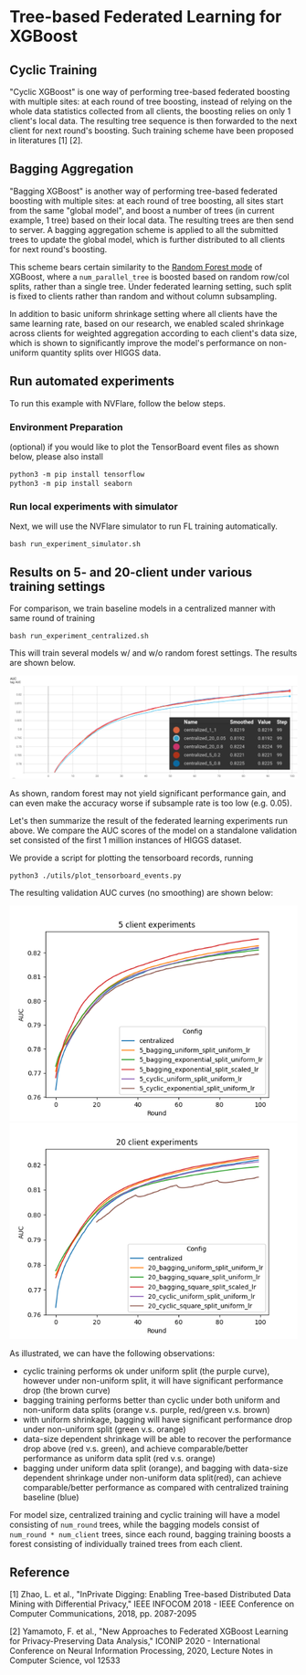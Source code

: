 # Tree-based Federated Learning for XGBoost   

## Cyclic Training 

"Cyclic XGBoost" is one way of performing tree-based federated boosting with multiple sites: at each round of tree boosting, instead of relying on the whole data statistics collected from all clients, the boosting relies on only 1 client's local data. The resulting tree sequence is then forwarded to the next client for next round's boosting. Such training scheme have been proposed in literatures [1] [2].

## Bagging Aggregation

"Bagging XGBoost" is another way of performing tree-based federated boosting with multiple sites: at each round of tree boosting, all sites start from the same "global model", and boost a number of trees (in current example, 1 tree) based on their local data. The resulting trees are then send to server. A bagging aggregation scheme is applied to all the submitted trees to update the global model, which is further distributed to all clients for next round's boosting. 

This scheme bears certain similarity to the [Random Forest mode](https://xgboost.readthedocs.io/en/stable/tutorials/rf.html) of XGBoost, where a `num_parallel_tree` is boosted based on random row/col splits, rather than a single tree. Under federated learning setting, such split is fixed to clients rather than random and without column subsampling. 

In addition to basic uniform shrinkage setting where all clients have the same learning rate, based on our research, we enabled scaled shrinkage across clients for weighted aggregation according to each client's data size, which is shown to significantly improve the model's performance on non-uniform quantity splits over HIGGS data.

## Run automated experiments
To run this example with NVFlare, follow the below steps.

### Environment Preparation
(optional) if you would like to plot the TensorBoard event files as shown below, please also install
```
python3 -m pip install tensorflow
python3 -m pip install seaborn
```

### Run local experiments with simulator
Next, we will use the NVFlare simulator to run FL training automatically.
```
bash run_experiment_simulator.sh
```

## Results on 5- and 20-client under various training settings
For comparison, we train baseline models in a centralized manner with same round of training
```
bash run_experiment_centralized.sh
```
This will train several models w/ and w/o random forest settings. The results are shown below.

![Centralized validation curve](./figs/Centralized.png)

As shown, random forest may not yield significant performance gain, and can even make the accuracy worse if subsample rate is too low (e.g. 0.05).

Let's then summarize the result of the federated learning experiments run above. We compare the AUC scores of 
the model on a standalone validation set consisted of the first 1 million instances of HIGGS dataset.

We provide a script for plotting the tensorboard records, running
```
python3 ./utils/plot_tensorboard_events.py
```
The resulting validation AUC curves (no smoothing) are shown below:

![5 clients validation curve](./figs/5_client.png)
![20 clients validation curve](./figs/20_client.png)

As illustrated, we can have the following observations:
- cyclic training performs ok under uniform split (the purple curve), however under non-uniform split, it will have significant performance drop (the brown curve)
- bagging training performs better than cyclic under both uniform and non-uniform data splits (orange v.s. purple, red/green v.s. brown)
- with uniform shrinkage, bagging will have significant performance drop under non-uniform split (green v.s. orange)
- data-size dependent shrinkage will be able to recover the performance drop above (red v.s. green), and achieve comparable/better performance as uniform data split (red v.s. orange) 
- bagging under uniform data split (orange), and bagging with data-size dependent shrinkage under non-uniform data split(red), can achieve comparable/better performance as compared with centralized training baseline (blue)

For model size, centralized training and cyclic training will have a model consisting of `num_round` trees, while the bagging models consist of `num_round * num_client` trees, since each round, bagging training boosts a forest consisting of individually trained trees from each client.

## Reference
[1] Zhao, L. et al., "InPrivate Digging: Enabling Tree-based Distributed Data Mining with Differential Privacy," IEEE INFOCOM 2018 - IEEE Conference on Computer Communications, 2018, pp. 2087-2095

[2] Yamamoto, F. et al., "New Approaches to Federated XGBoost Learning for Privacy-Preserving Data Analysis," ICONIP 2020 - International Conference on Neural Information Processing, 2020, Lecture Notes in Computer Science, vol 12533 
